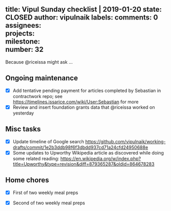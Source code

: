 title:	Vipul Sunday checklist | 2019-01-20
state:	CLOSED
author:	vipulnaik
labels:	
comments:	0
assignees:	
projects:	
milestone:	
number:	32
--
Because @riceissa might ask ...

## Ongoing maintenance

- [x] Add tentative pending payment for articles completed by Sebastian in contractwork repo; see https://timelines.issarice.com/wiki/User:Sebastian for more
- [x] Review and insert foundation grants data that @riceissa worked on yesterday

## Misc tasks

- [x] Update timeline of Google search https://github.com/vipulnaik/working-drafts/commit/1e2b3ddb98f6f3dbdd937cd71a24cfd24950688e
- [x] Some updates to Upworthy Wikipedia article as discovered while doing some related reading: https://en.wikipedia.org/w/index.php?title=Upworthy&type=revision&diff=879365287&oldid=864678283

## Home chores

- [x] First of two weekly meal preps
- [x] Second of two weekly meal preps


